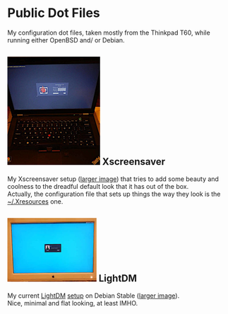 # Public Dot Files

My configuration dot files, taken mostly from the Thinkpad T60, while running either OpenBSD and/ or Debian.

## ![Dot xscreensaver](Pics/DSCN0052.01.thumb.jpg) Xscreensaver
My Xscreensaver setup ([larger image](Pics/DSCN0052.00.jpg)) that tries to add some beauty and coolness to the dreadful default look that it has out of the box.  
Actually, the configuration file that sets up things the way they look is the [~/.Xresources](https://github.com/eam-00/Dot-Files-Pub/blob/master/.Xresources) one.

## ![LightDM](Pics/DSCN0086.thumb.jpg) LightDM
My current [LightDM](https://github.com/canonical/lightdm) [setup](https://github.com/eam-00/Dot-Files-Pub/blob/master/lightdm-gtk-greeter.conf) on Debian Stable ([larger image](Pics/DSCN0086.00.jpg)).  
Nice, minimal and flat looking, at least IMHO.

